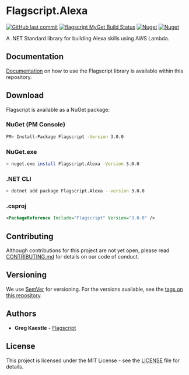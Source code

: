 # Flagscript.Alexa

[![GitHub last commit](https://img.shields.io/github/last-commit/flagscript/Flagscript.svg?logo=github)](https://github.com/flagscript/Flagscript)
[![flagscript MyGet Build Status](https://www.myget.org/BuildSource/Badge/flagscript?identifier=5e901ae6-3936-4b38-8a6d-a0ad42764916)](https://www.myget.org/feed/flagscript/package/nuget/Flagscript)
[![Nuget](https://img.shields.io/nuget/v/Flagscript..svg?logo=nuget)](https://www.nuget.org/packages/Flagscript/)
[![Nuget](https://img.shields.io/nuget/dt/Flagscript.svg?logo=nuget)](https://www.nuget.org/packages/Flagscript/)

A .NET Standard library for building Alexa skills using AWS Lambda.

## Documentation

[Documentation](./documentation/DOCUMENTATION.md) on how to use the Flagscript library is available within this repository. 

## Download

Flagscript is available as a NuGet package:

### NuGet (PM Console)

```bash
PM> Install-Package Flagscript -Version 3.0.0
```

### NuGet.exe

```bash
> nuget.exe install Flagscript.Alexa -Version 3.0.0
```

### .NET CLI

```bash
> dotnet add package Flagscript.Alexa --version 3.0.0
```

###  .csproj

```xml
<PackageReference Include="Flagscript" Version="3.0.0" />
```

## Contributing

Although contributions for this project are not yet open, please read 
[CONTRIBUTING.md](https://github.com/flagscript/Flagscript/blob/master/CONTRIBUTING.md) 
for details on our code of conduct.

## Versioning

We use [SemVer](http://semver.org/) for versioning. For the versions available, see 
the [tags on this repository](https://github.com/flagscript/blob/master/Flagscript/releases). 

## Authors

* **Greg Kaestle** - [Flagscript](https://flagscript.net)

## License

This project is licensed under the MIT License - see the [LICENSE](https://github.com/flagscript/Flagscript/blob/master/LICENSE.md) file for details.
